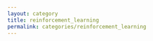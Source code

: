 ```yaml
---
layout: category
title: reinforcement_learning
permalink: categories/reinforcement_learning
---
```

